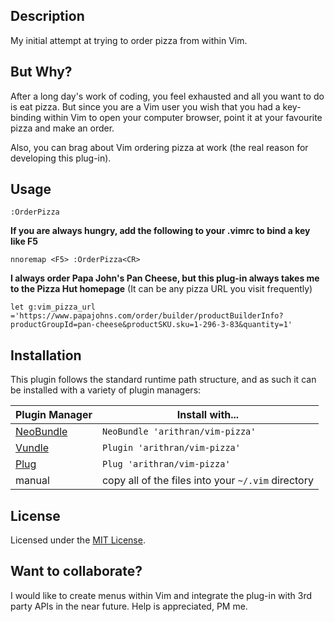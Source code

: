 ## Description
My initial attempt at trying to order pizza from within Vim. 

## But Why?
After a long day's work of coding, you feel exhausted and all you want to do is eat pizza. But since you are a Vim user you wish that you had a key-binding within Vim to open your computer browser, point it at your favourite pizza and make an order. 

Also, you can brag about Vim ordering pizza at work (the real reason for developing this plug-in).

## Usage
	:OrderPizza

**If you are always hungry, add the following to your .vimrc to bind a key like F5**

	nnoremap <F5> :OrderPizza<CR>

**I always order Papa John's Pan Cheese, but this plug-in always takes me to the Pizza Hut homepage** (It can be any pizza URL you visit frequently)

	let g:vim_pizza_url ='https://www.papajohns.com/order/builder/productBuilderInfo?productGroupId=pan-cheese&productSKU.sku=1-296-3-83&quantity=1'

## Installation

This plugin follows the standard runtime path structure, and as such it can be installed with a variety of plugin managers:

Plugin Manager  | Install with...
--------------- | --------------------------------------------------
[NeoBundle][12] | `NeoBundle 'arithran/vim-pizza'`
[Vundle][13]    | `Plugin 'arithran/vim-pizza'`
[Plug][40]      | `Plug 'arithran/vim-pizza'`
manual          | copy all of the files into your `~/.vim` directory

## License
Licensed under the [MIT License](LICENSE.txt).

## Want to collaborate?
I would like to create menus within Vim and integrate the plug-in with 3rd party APIs in the near future. Help is appreciated, PM me.

[12]: https://github.com/Shougo/neobundle.vim
[13]: https://github.com/gmarik/vundle
[40]: https://github.com/junegunn/vim-plug
